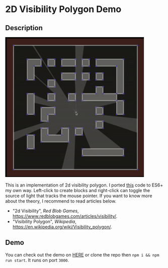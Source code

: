 # 2D Visibility Polygon Demo

## Description

![Sample](sample.gif)

This is an implementation of 2d visibility polygon. I ported [this](https://github.com/OneLoneCoder/olcPixelGameEngine/blob/master/Videos/OneLoneCoder_PGE_ShadowCasting2D.cpp) code to ES6+ my own way. Left-click to create blocks and right-click can toggle the source of light that tracks the mouse pointer. If you want to know more about the theory, I recommend to read articles below.

- "2d Visibility", <i>Red Blob Games</i>, https://www.redblobgames.com/articles/visibility/.
- "Visibility Polygon", <i>Wikipedia</i>, https://en.wikipedia.org/wiki/Visibility_polygon/.

## Demo

You can check out the demo on [HERE](https://apexcel.github.io/2d-visibility-polygon-demo/) or clone the repo then `npm i && npm run start`. It runs on port `3000`.
